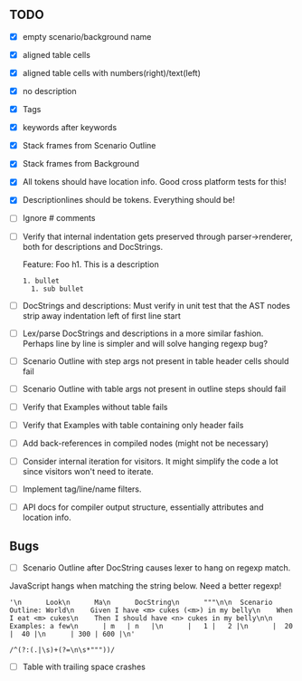 ## TODO

- [x] empty scenario/background name
- [x] aligned table cells
- [x] aligned table cells with numbers(right)/text(left)
- [x] no description
- [x] Tags
- [x] keywords after keywords
- [x] Stack frames from Scenario Outline
- [x] Stack frames from Background
- [x] All tokens should have location info. Good cross platform tests for this!
- [x] Descriptionlines should be tokens. Everything should be!
- [ ] Ignore # comments
- [ ] Verify that internal indentation gets preserved through parser->renderer, both for descriptions and DocStrings.

    Feature: Foo
      h1. This is a description

      1. bullet
        1. sub bullet

- [ ] DocStrings and descriptions: Must verify in unit test that the AST nodes strip away indentation left of first line start
- [ ] Lex/parse DocStrings and descriptions in a more similar fashion. 
      Perhaps line by line is simpler and will solve hanging regexp bug?
- [ ] Scenario Outline with step args not present in table header cells should fail
- [ ] Scenario Outline with table args not present in outline steps should fail
- [ ] Verify that Examples without table fails
- [ ] Verify that Examples with table containing only header fails
- [ ] Add back-references in compiled nodes (might not be necessary)
- [ ] Consider internal iteration for visitors. It might simplify the code a lot since visitors won't need to iterate.
- [ ] Implement tag/line/name filters.
- [ ] API docs for compiler output structure, essentially attributes and location info.

## Bugs
- [ ] Scenario Outline after DocString causes lexer to hang on regexp match.

JavaScript hangs when matching the string below. Need a better regexp!

```
'\n      Look\n      Ma\n      DocString\n      """\n\n  Scenario Outline: World\n    Given I have <m> cukes (<m>) in my belly\n    When I eat <m> cukes\n    Then I should have <n> cukes in my belly\n\n    Examples: a few\n      | m   | n   |\n      |   1 |   2 |\n      |  20 |  40 |\n      | 300 | 600 |\n'
```

```
/^(?:(.|\s)+(?=\n\s*"""))/
```

- [ ] Table with trailing space crashes
